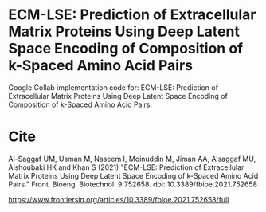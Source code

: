 # ECM-LSE: Prediction of Extracellular Matrix Proteins Using Deep Latent Space Encoding of Composition of k-Spaced Amino Acid Pairs
Google Collab implementation code for: ECM-LSE: Prediction of Extracellular Matrix Proteins Using Deep Latent Space Encoding of Composition of k-Spaced Amino Acid Pairs.

# Cite
Al-Saggaf UM, Usman M, Naseem I, Moinuddin M, Jiman AA, Alsaggaf MU, Alshoubaki HK and Khan S (2021) "ECM-LSE: Prediction of Extracellular Matrix Proteins Using Deep Latent Space Encoding of k-Spaced Amino Acid Pairs." Front. Bioeng. Biotechnol. 9:752658. doi: 10.3389/fbioe.2021.752658

https://www.frontiersin.org/articles/10.3389/fbioe.2021.752658/full
